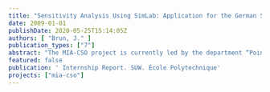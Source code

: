 ```yaml
---
title: "Sensitivity Analysis Using SimLab: Application for the German Standard ATV-A 128"
date: 2009-01-01
publishDate: 2020-05-25T15:14:05Z
authors: [ "Brun, J." ]
publication_types: ["7"]
abstract: "The MIA-CSO project is currently led by the department “Point and non.point source pollution control of surface water” in the KWB. Its overall objective is to develop a model-based planning instrument for impact based CSO control. To that aim, an integrated monitoring in the river Spree and in the Berlin sewer system will be carried out in order to calibrate two numerical models before they are used for CSO impact assessment. A module shall be developed to allow the statistical analysis of the model results. This module will be based on Uncertainty and Sensitivity Analysis (UA and SA). The principle of such analysis is to investigate the effects of model input uncertainties on model outputs: UA establishes a mapping of model assumption into model inferences and SA is the study of how uncertainty in a model output can be apportioned to different sources of uncertainty in the model inputs. This study focuses on Sensitivity Analysis. First of all, four of the main SA techniques are described and explained mathematically. The first technique is a screening method called the Morris algorithm. This qualitative method allows one to classify the inputs in order of importance. The most important ones can then be selected for further study. Furthermore, this technique gives an idea of the linearity or nonlinearity of the effects for every input. The second technique, based on Regression Analysis, works under the assumption that the model is linear or monotonous. It gives a qualitative indication of the relative effects of each input. The third and fourth techniques, called Fourier Amplitude Sensitivity Test and the Sobol’ method, aim at calculating indicators of the relative effects of each input, called the sensitivity effects. They work without any assumption on the model and they can traduce the effects of interactions between the model inputs. Using the free software SimLab, three methods are tested in this study: Morris, FAST and Sobol’. They are applied on catchment Berlin XII in Friedrichshain, under the framework of ATV-A 128, a linear, empirical model used for designing storage tanks in combined sewer systems. After a calibration step, rules are expounded in order to define how to use these techniques and how to have reliable results. Then, the Sensitivity Analysis itself is performed for Berlin XII. Among the nine inputs of interest, the Morris screening allows to choose the four most important ones (the CODconcentration in the wastewater, the COD-concentration in the rainwater, the specific water need and the total impervious area). While the five other inputs are considered constant, FAST and Sobol’ are performed and give the exact relative effects of the four inputs. It appears that two inputs are more important than the two others. For these inputs (COD-concentration in the rainwater and specific water need), further uncertainty study should be done and the lack of data should be corrected."
featured: false
publication: ' Internship Report. SUW. École Polytechnique'
projects: ["mia-cso"]
---
```


